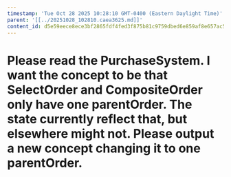 ```yaml
---
timestamp: 'Tue Oct 28 2025 10:28:10 GMT-0400 (Eastern Daylight Time)'
parent: '[[../20251028_102810.caea3625.md]]'
content_id: d5e59eece8ece3bf2865fdf4fed3f875b81c9759dbed6e859af8e657ac5d730b
---
```


# Please read the PurchaseSystem. I want the concept to be that SelectOrder and CompositeOrder only have one parentOrder. The state currently reflect that, but elsewhere might not. Please output a new concept changing it to one parentOrder.
